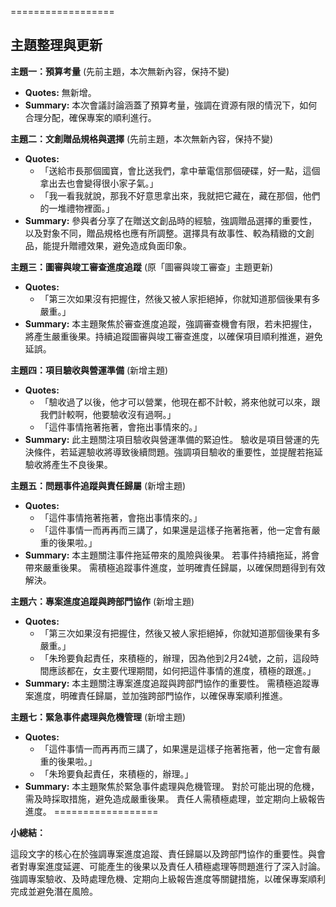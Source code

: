==================
## 主題整理與更新

**主題一：預算考量** (先前主題，本次無新內容，保持不變)

* **Quotes:** 無新增。
* **Summary:** 本次會議討論涵蓋了預算考量，強調在資源有限的情況下，如何合理分配，確保專案的順利進行。

**主題二：文創贈品規格與選擇** (先前主題，本次無新內容，保持不變)

* **Quotes:**
    * 「送給市長那個國寶，會比送我們，拿中華電信那個硬碟，好一點，這個拿出去也會變得很小家子氣。」
    * 「我一看我就說，那我不好意思拿出來，我就把它藏在，藏在那個，他們的一堆禮物裡面。」
* **Summary:** 參與者分享了在贈送文創品時的經驗，強調贈品選擇的重要性，以及對象不同，贈品規格也應有所調整。選擇具有故事性、較為精緻的文創品，能提升贈禮效果，避免造成負面印象。

**主題三：圖審與竣工審查進度追蹤** (原「圖審與竣工審查」主題更新)

* **Quotes:**
    * 「第三次如果沒有把握住，然後又被人家拒絕掉，你就知道那個後果有多嚴重。」
* **Summary:** 本主題聚焦於審查進度追蹤，強調審查機會有限，若未把握住，將產生嚴重後果。持續追蹤圖審與竣工審查進度，以確保項目順利推進，避免延誤。

**主題四：項目驗收與營運準備** (新增主題)

* **Quotes:**
    * 「驗收過了以後，他才可以營業，他現在都不計較，將來他就可以來，跟我們計較啊，他要驗收沒有過啊。」
    * 「這件事情拖著拖著，會拖出事情來的。」
* **Summary:** 此主題關注項目驗收與營運準備的緊迫性。 驗收是項目營運的先決條件，若延遲驗收將導致後續問題。強調項目驗收的重要性，並提醒若拖延驗收將產生不良後果。

**主題五：問題事件追蹤與責任歸屬** (新增主題)

* **Quotes:**
    * 「這件事情拖著拖著，會拖出事情來的。」
    * 「這件事情一而再再而三講了，如果還是這樣子拖著拖著，他一定會有嚴重的後果啦。」
* **Summary:** 本主題關注事件拖延帶來的風險與後果。 若事件持續拖延，將會帶來嚴重後果。 需積極追蹤事件進度，並明確責任歸屬，以確保問題得到有效解決。

**主題六：專案進度追蹤與跨部門協作** (新增主題)

* **Quotes:**
    * 「第三次如果沒有把握住，然後又被人家拒絕掉，你就知道那個後果有多嚴重。」
    * 「朱玲要負起責任，來積極的，辦理，因為他到2月24號，之前，這段時間應該都在，女主要代理期間，如何把這件事情的進度，積極的跟進。」
* **Summary:** 本主題關注專案進度追蹤與跨部門協作的重要性。 需積極追蹤專案進度，明確責任歸屬，並加強跨部門協作，以確保專案順利推進。

**主題七：緊急事件處理與危機管理** (新增主題)

* **Quotes:**
    * 「這件事情一而再再而三講了，如果還是這樣子拖著拖著，他一定會有嚴重的後果啦。」
    * 「朱玲要負起責任，來積極的，辦理。」
* **Summary:** 本主題聚焦於緊急事件處理與危機管理。 對於可能出現的危機，需及時採取措施，避免造成嚴重後果。 責任人需積極處理，並定期向上級報告進度。
==================

**小總結：**

這段文字的核心在於強調專案進度追蹤、責任歸屬以及跨部門協作的重要性。與會者對專案進度延遲、可能產生的後果以及責任人積極處理等問題進行了深入討論。 強調專案驗收、及時處理危機、定期向上級報告進度等關鍵措施，以確保專案順利完成並避免潛在風險。